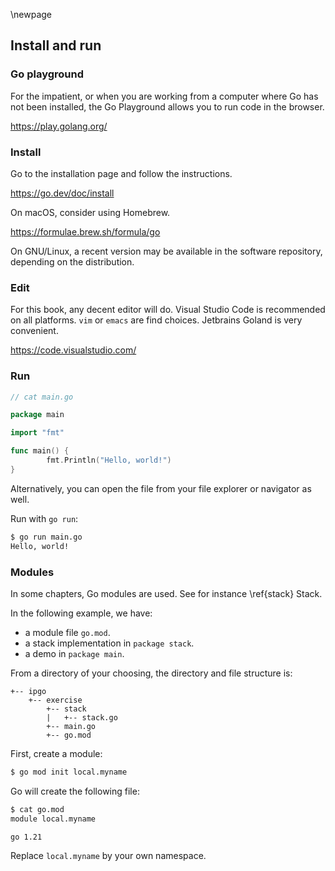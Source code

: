 \newpage
## Install and run

### Go playground

For the impatient, or when you are working from a computer where Go has not been installed, the Go Playground allows you to run code in the browser.

https://play.golang.org/

### Install

Go to the installation page and follow the instructions.

https://go.dev/doc/install

On macOS, consider using Homebrew.

https://formulae.brew.sh/formula/go

On GNU/Linux, a recent version may be available in the software repository, depending on the distribution.

### Edit

For this book, any decent editor will do. Visual Studio Code is recommended on all platforms. `vim` or `emacs` are find choices. Jetbrains Goland is very convenient.

https://code.visualstudio.com/

### Run

```go
// cat main.go

package main

import "fmt"

func main() {
        fmt.Println("Hello, world!")
}
```

Alternatively, you can open the file from your file explorer or navigator as well.

Run with `go run`:

```bash
$ go run main.go
Hello, world!
```
### Modules

In some chapters, Go modules are used. See for instance \ref{stack} Stack.

In the following example, we have:

- a module file `go.mod`.
- a stack implementation in `package stack`.
- a demo in `package main`.

From a directory of your choosing, the directory and file structure is:

```
+-- ipgo
    +-- exercise
        +-- stack
        |   +-- stack.go        
        +-- main.go
        +-- go.mod
```

First, create a module:

```bash
$ go mod init local.myname
```

Go will create the following file:

```bash
$ cat go.mod
module local.myname

go 1.21
```

Replace `local.myname` by your own namespace.

